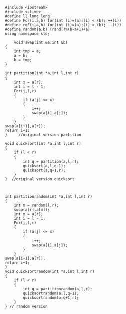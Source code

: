     #include <iostream>
    #include <ctime>
    #define ll long long
    #define For(i,a,b) for(int (i)=(a);(i) < (b); ++(i))
    #define roF(i,a,b) for(int (i)=(a);(i) > (b); --(i))    
    #define random(a,b) (rand()%(b-a+1)+a)
    using namespace std;

        void swap(int &a,int &b)
    {
        int tmp = a;
        a = b;
        b = tmp;
    }

    int partition(int *a,int l,int r)
    {
        int x = a[r];
        int i = l - 1;
        For(j,l,r)
        {
            if (a[j] <= x)
            {
                i++;
                swap(a[i],a[j]);
            }
        }
    swap(a[i+1],a[r]);
    return i+1;
    }     //original version partition

    void quicksort(int *a,int l,int r)
    {
        if (l < r)
        {
            int q = partition(a,l,r);
            quicksort(a,l,q-1);
            quicksort(a,q+1,r);
        }
    }  //original version quicksort



    int partitionrandom(int *a,int l,int r)
    {
        int m = random(l,r);
        swap(a[r],a[m]);
        int x = a[r];
        int i = l - 1;
        For(j,l,r)
        {
            if (a[j] <= x)
            {
                i++;
                swap(a[i],a[j]);
            }
        }
    swap(a[i+1],a[r]);
    return i+1;
    }
    void quicksortrandom(int *a,int l,int r)
    {
        if (l < r)
        {
            int q = partitionrandom(a,l,r);
            quicksortrandom(a,l,q-1);
            quicksortrandom(a,q+1,r);
        }
    } // random version      